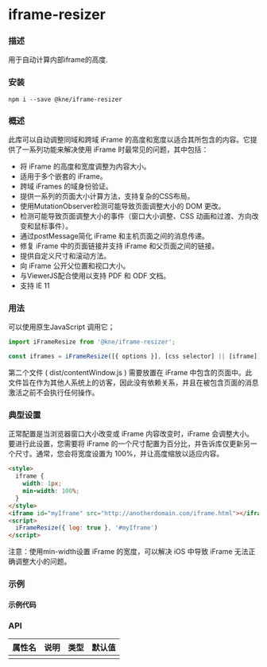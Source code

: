
# iframe-resizer


### 描述

用于自动计算内部iframe的高度.


### 安装

```shell
npm i --save @kne/iframe-resizer
```


### 概述

此库可以自动调整同域和跨域 iFrame 的高度和宽度以适合其所包含的内容。它提供了一系列功能来解决使用 iFrame 时最常见的问题，其中包括：

* 将 iFrame 的高度和宽度调整为内容大小。
* 适用于多个嵌套的 iFrame。
* 跨域 iFrames 的域身份验证。
* 提供一系列的页面大小计算方法，支持复杂的CSS布局。
* 使用MutationObserver检测可能导致页面调整大小的 DOM 更改。
* 检测可能导致页面调整大小的事件（窗口大小调整、CSS 动画和过渡、方向改变和鼠标事件）。
* 通过postMessage简化 iFrame 和主机页面之间的消息传递。
* 修复 iFrame 中的页面链接并支持 iFrame 和父页面之间的链接。
* 提供自定义尺寸和滚动方法。
* 向 iFrame 公开父位置和视口大小。
* 与ViewerJS配合使用以支持 PDF 和 ODF 文档。
* 支持 IE 11


### 用法
可以使用原生JavaScript 调用它；
```javascript
import iFrameResize from '@kne/iframe-resizer';

const iframes = iFrameResize([{ options }], [css selector] || [iframe]);
```
第二个文件 ( dist/contentWindow.js ) 需要放置在 iFrame 中包含的页面中。此文件旨在作为其他人系统上的访客，因此没有依赖关系，并且在被包含页面的消息激活之前不会执行任何操作。

### 典型设置
正常配置是当浏览器窗口大小改变或 iFrame 内容改变时，iFrame 会调整大小。要进行此设置，您需要将 iFrame 的一个尺寸配置为百分比，并告诉库仅更新另一个尺寸。通常，您会将宽度设置为 100%，并让高度缩放以适应内容。
```html
<style>
  iframe {
    width: 1px;
    min-width: 100%;
  }
</style>
<iframe id="myIframe" src="http://anotherdomain.com/iframe.html"></iframe>
<script>
  iFrameResize({ log: true }, '#myIframe')
</script>
```

注意：使用min-width设置 iFrame 的宽度，可以解决 iOS 中导致 iFrame 无法正确调整大小的问题。


### 示例

#### 示例代码



### API

| 属性名 | 说明 | 类型 | 默认值 |
|-----|----|----|-----|
|     |    |    |     |

